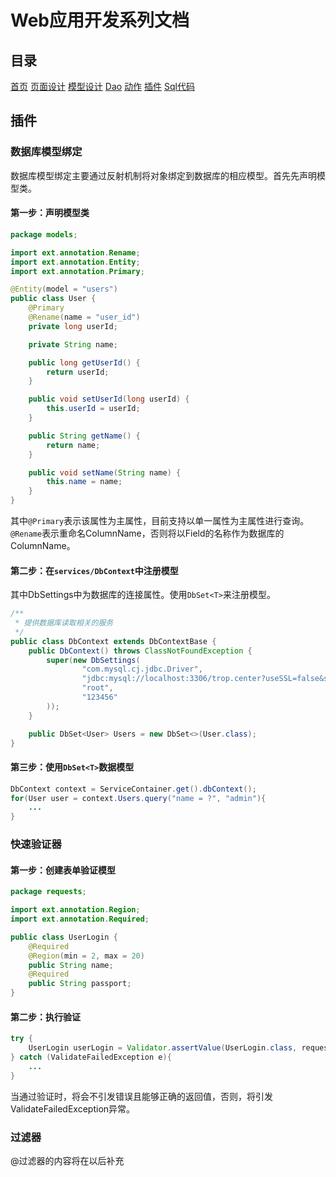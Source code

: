 # Web应用开发系列文档

## 目录

[首页](../README.md)
[页面设计](./pages.md)
[模型设计](./models.md)
[Dao](./dao.md)
[动作](./action.md)
[插件](./addin.md)
[Sql代码](./sqls.md)

## 插件

### 数据库模型绑定

数据库模型绑定主要通过反射机制将对象绑定到数据库的相应模型。首先先声明模型类。

#### 第一步：声明模型类

```java
package models;

import ext.annotation.Rename;
import ext.annotation.Entity;
import ext.annotation.Primary;

@Entity(model = "users")
public class User {
    @Primary
    @Rename(name = "user_id")
    private long userId;

    private String name;

    public long getUserId() {
        return userId;
    }

    public void setUserId(long userId) {
        this.userId = userId;
    }

    public String getName() {
        return name;
    }

    public void setName(String name) {
        this.name = name;
    }
}
```

其中`@Primary`表示该属性为主属性，目前支持以单一属性为主属性进行查询。`@Rename`表示重命名ColumnName，否则将以Field的名称作为数据库的ColumnName。

#### 第二步：在`services/DbContext`中注册模型

其中DbSettings中为数据库的连接属性。使用`DbSet<T>`来注册模型。

```java
/**
 * 提供数据库读取相关的服务
 */
public class DbContext extends DbContextBase {
    public DbContext() throws ClassNotFoundException {
        super(new DbSettings(
                "com.mysql.cj.jdbc.Driver",
                "jdbc:mysql://localhost:3306/trop.center?useSSL=false&serverTimezone=UTC",
                "root",
                "123456"
        ));
    }

    public DbSet<User> Users = new DbSet<>(User.class);
}
```

#### 第三步：使用`DbSet<T>`数据模型

```java
DbContext context = ServiceContainer.get().dbContext();
for(User user = context.Users.query("name = ?", "admin"){
    ...
}
```

### 快速验证器

#### 第一步：创建表单验证模型

```java
package requests;

import ext.annotation.Region;
import ext.annotation.Required;

public class UserLogin {
    @Required
    @Region(min = 2, max = 20)
    public String name;
    @Required
    public String passport;
}

```

#### 第二步：执行验证

```java
try {
    UserLogin userLogin = Validator.assertValue(UserLogin.class, request);
} catch (ValidateFailedException e){
    ...
}
```

当通过验证时，将会不引发错误且能够正确的返回值，否则，将引发ValidateFailedException异常。

### 过滤器

@过滤器的内容将在以后补充